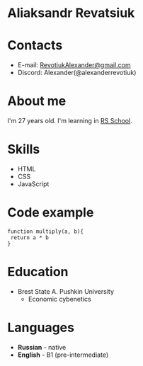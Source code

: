 # Aliaksandr Revatsiuk
# Contacts
* E-mail: RevotiukAlexander@gmail.com
* Discord: Alexander(@alexanderrevotiuk)
# About me

I'm 27 years old. I'm  learning in [RS School](https://rs.school/). 
# Skills
* HTML
* CSS
* JavaScript
# Code example
```
function multiply(a, b){
 return a * b
}
```
# Education
* Brest State A. Pushkin University
  + Economic cybenetics
# Languages
* **Russian** - native
* **English** - B1 (pre-intermediate)
